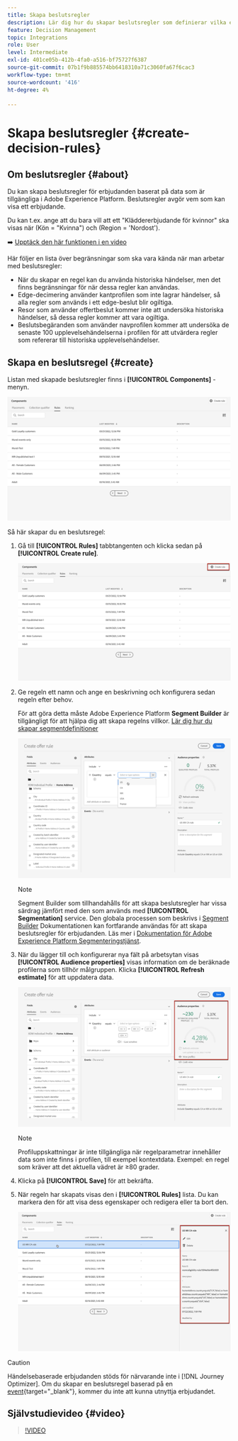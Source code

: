 ```yaml
---
title: Skapa beslutsregler
description: Lär dig hur du skapar beslutsregler som definierar vilka erbjudanden som kan visas
feature: Decision Management
topic: Integrations
role: User
level: Intermediate
exl-id: 401ce05b-412b-4fa0-a516-bf75727f6387
source-git-commit: 07b1f9b885574bb6418310a71c3060fa67f6cac3
workflow-type: tm+mt
source-wordcount: '416'
ht-degree: 4%

---
```


# Skapa beslutsregler {#create-decision-rules}

## Om beslutsregler {#about}

Du kan skapa beslutsregler för erbjudanden baserat på data som är tillgängliga i Adobe Experience Platform. Beslutsregler avgör vem som kan visa ett erbjudande.

Du kan t.ex. ange att du bara vill att ett &quot;Kläddererbjudande för kvinnor&quot; ska visas när (Kön = &quot;Kvinna&quot;) och (Region = &#39;Nordost&#39;).

➡️ [Upptäck den här funktionen i en video](#video)

Här följer en lista över begränsningar som ska vara kända när man arbetar med beslutsregler:

* När du skapar en regel kan du använda historiska händelser, men det finns begränsningar för när dessa regler kan användas.
* Edge-decimering använder kantprofilen som inte lagrar händelser, så alla regler som används i ett edge-beslut blir ogiltiga.
* Resor som använder offertbeslut kommer inte att undersöka historiska händelser, så dessa regler kommer att vara ogiltiga.
* Beslutsbegäranden som använder navprofilen kommer att undersöka de senaste 100 upplevelsehändelserna i profilen för att utvärdera regler som refererar till historiska upplevelsehändelser.

## Skapa en beslutsregel {#create}

Listan med skapade beslutsregler finns i **[!UICONTROL Components]** -menyn.

![](../assets/decision_rules_list.png)

Så här skapar du en beslutsregel:

1. Gå till **[!UICONTROL Rules]** tabbtangenten och klicka sedan på **[!UICONTROL Create rule]**.

   ![](../assets/offers_decision_rule_creation.png)

1. Ge regeln ett namn och ange en beskrivning och konfigurera sedan regeln efter behov.

   För att göra detta måste Adobe Experience Platform **Segment Builder** är tillgängligt för att hjälpa dig att skapa regelns villkor. [Lär dig hur du skapar segmentdefinitioner](../../audience/creating-a-segment-definition.md)

   <!--In this example, the rule will target customers that have the "Gold" loyalty level.-->

   ![](../assets/offers_decision_rule_creation_segment.png)

   >[!NOTE]
   >
   >Segment Builder som tillhandahålls för att skapa beslutsregler har vissa särdrag jämfört med den som används med **[!UICONTROL Segmentation]** service. Den globala processen som beskrivs i [Segment Builder](../../audience/creating-a-segment-definition.md) Dokumentationen kan fortfarande användas för att skapa beslutsregler för erbjudanden. Läs mer i [Dokumentation för Adobe Experience Platform Segmenteringstjänst](https://experienceleague.adobe.com/docs/experience-platform/segmentation/ui/segment-builder.html).

1. När du lägger till och konfigurerar nya fält på arbetsytan visas **[!UICONTROL Audience properties]** visas information om de beräknade profilerna som tillhör målgruppen. Klicka **[!UICONTROL Refresh estimate]** för att uppdatera data.

   ![](../assets/offers_decision_rule_creation_estimate.png)

   >[!NOTE]
   >
   >Profiluppskattningar är inte tillgängliga när regelparametrar innehåller data som inte finns i profilen, till exempel kontextdata. Exempel: en regel som kräver att det aktuella vädret är ≥80 grader.

1. Klicka på **[!UICONTROL Save]** för att bekräfta.

1. När regeln har skapats visas den i **[!UICONTROL Rules]** lista. Du kan markera den för att visa dess egenskaper och redigera eller ta bort den.

   ![](../assets/rule_created.png)

>[!CAUTION]
>
>Händelsebaserade erbjudanden stöds för närvarande inte i [!DNL Journey Optimizer]. Om du skapar en beslutsregel baserad på en [event](https://experienceleague.adobe.com/docs/experience-platform/segmentation/ui/segment-builder.html#events){target="_blank"}, kommer du inte att kunna utnyttja erbjudandet.

## Självstudievideo {#video}

>[!VIDEO](https://video.tv.adobe.com/v/329373?quality=12)
